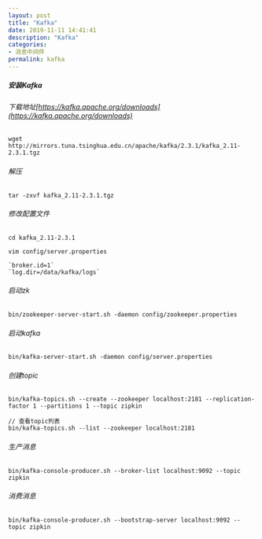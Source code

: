 ```yaml
---
layout: post
title: "Kafka"
date: 2019-11-11 14:41:41
description: "Kafka"
categories:
- 消息中间件
permalink: kafka
---
```

##### 安装Kafka

###### 下载地址[https://kafka.apache.org/downloads](https://kafka.apache.org/downloads)

```vim
wget http://mirrors.tuna.tsinghua.edu.cn/apache/kafka/2.3.1/kafka_2.11-2.3.1.tgz
```

###### 解压

```vim
tar -zxvf kafka_2.11-2.3.1.tgz
```

###### 修改配置文件

```vim
cd kafka_2.11-2.3.1

vim config/server.properties

`broker.id=1`
`log.dir=/data/kafka/logs`

```

###### 启动zk

```vim
bin/zookeeper-server-start.sh -daemon config/zookeeper.properties
```

###### 启动kafka

```vim
bin/kafka-server-start.sh -daemon config/server.properties
```

###### 创建topic

```vim
bin/kafka-topics.sh --create --zookeeper localhost:2181 --replication-factor 1 --partitions 1 --topic zipkin

// 查看topic列表
bin/kafka-topics.sh --list --zookeeper localhost:2181
```

###### 生产消息

```vim
bin/kafka-console-producer.sh --broker-list localhost:9092 --topic zipkin
```

###### 消费消息

```vim
bin/kafka-console-producer.sh --bootstrap-server localhost:9092 --topic zipkin
```

